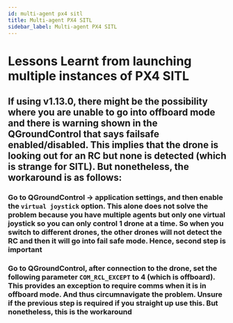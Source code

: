 ```yaml
---
id: multi-agent px4 sitl
title: Multi-agent PX4 SITL
sidebar_label: Multi-agent PX4 SITL
---
```


# Lessons Learnt from launching multiple instances of PX4 SITL
## If using v1.13.0, there might be the possibility where you are unable to go into offboard mode and there is warning shown in the QGroundControl that says failsafe enabled/disabled. This implies that the drone is looking out for an RC but none is detected (which is strange for SITL). But nonetheless, the workaround is as follows: 
### Go to QGroundControl -> application settings, and then enable the `virtual joystick` option. This alone does not solve the problem because you have multiple agents but only one virtual joystick so you can only control 1 drone at a time. So when you switch to different drones, the other drones will not detect the RC and then it will go into fail safe mode. Hence, second step is important
### Go to QGroundControl, after connection to the drone, set the following parameter `COM_RCL_EXCEPT` to 4 (which is offboard). This provides an exception to require comms when it is in offboard mode. And thus circumnavigate the problem. Unsure if the previous step is required if you straight up use this. But nonetheless, this is the workaround
